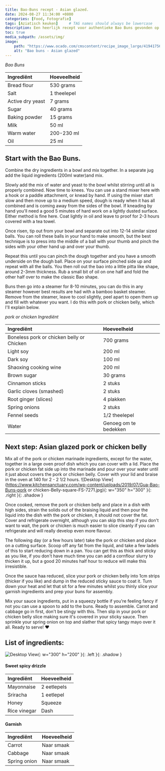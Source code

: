 ```yaml
---
title: Bao-Buns recept - Asian glazed.
date: 2024-08-27 11:34:00 +0800
categories: [Food, Fotografie]
tags: [Aziatisch keuken]     # TAG names should always be lowercase
description: Een heerlijk recept voor authentieke Bao Buns gevonden op Reddit! - This is a discription on how to make the Bao buns easy & authentic recipie described in a step to by process. Enjoy! 
toc: true
media_subpath: /assets/img/
image:
    path: "https://www.ocado.com/cmscontent/recipe_image_large/41941756.jpg?dXmq"
    alt: "Bao buns - Asian glazed"
---
```


_Bao Buns_

| Ingrediënt           | Hoeveelheid       |
| :------------------- | :---------------- |
| Bread flour          | 530 grams         |
| Salt                 | 1 theelepel       |
| Active dry yeast     | 7 grams           |
| Sugar                | 40 grams          |
| Baking powder        | 15 grams          |
| Milk                 | 50 ml             |
| Warm water           | 200-230 ml        |
| Oil                  | 25 ml             |

## Start with the Bao Buns.
Combine the dry ingredients in a bowl and mix together. In a separate jug add the liquid ingredients (200ml water)and mix.

Slowly add the mix of water and yeast to the bowl whilst stirring until all is properly combined. Now time to knees. You can use a stand mixer here with a hook or a paddle attachment, or knead by hand. If using the mixer start slow and then move up to a medium speed, dough is ready when it has all combined and is coming away from the sides of the bowl. If kneading by hand you'll need a good 5 minutes of hard work on a lightly dusted surface. Either method is fine here. Coat lightly in oil and leave to proof for 2-3 hours covered with a tea towel.

Once risen, tip out from your bowl and separate out into 12-14 similar sized balls. You can roll these balls in your hand to make smooth, but the best technique is to press into the middle of a ball with your thumb and pinch the sides with your other hand up and over your thumb. 

Repeat this until you can pinch the dough together and you have a smooth underside on the dough ball. Place on your surface pinched side up and repeat with all the balls. You then roll out the bao into a little pitta like shape, around 2-3mm thickness. Rub a small bit of oil on one half and fold the other half over to make the classic Bao shape.

Buns then go into a steamer for 8-10 minutes, you can do this in any steamer however best results are had with a bamboo basket steamer.
Remove from the steamer, leave to cool slightly, peel apart to open them up and fill with whatever you want. I do this with pork or chicken belly, which I'll explain below.

_pork or chicken Ingrediënt_

| Ingrediënt             | Hoeveelheid       |
| :--------------------- | :---------------- |
| Boneless pork or chicken belly or Chicken    | 700 grams         |
| Light soy              | 200 ml            |
| Dark soy               | 100 ml            |
| Shaoxing cooking wine  | 200 ml            |
| Brown sugar            | 30 grams          |
| Cinnamon sticks        | 2 stuks           |
| Garlic cloves (smashed)| 2 stuks           |
| Root ginger (slices)   | 4 plakken         |
| Spring onions          | 2 stuks           |
| Fennel seeds           | 1/2 theelepel     |
| Water                  | Genoeg om te bedekken |

## Next step: Asian glazed pork or chicken belly
Mix all of the pork or chicken marinade ingredients, except for the water, together in a large oven proof dish which you can cover with a lid. Place the pork or chicken fat side up into the marinade and pour over your water until it just about covers the pork or chicken belly. Cover with your lid and braise in the oven at 140 for 2 - 2 1/2 hours. 
![Desktop View](https://www.kitchensanctuary.com/wp-content/uploads/2019/07/Gua-Bao-Buns-pork or chicken-Belly-square-FS-7271.jpg){: w="350" h="300" }{: .right }{: .shadow }

Once cooked, remove the pork or chicken belly and place in a dish with high sides, strain the solids out of the braising liquid and then pour the liquid into the dish with the pork or chicken, it should not cover the fat. Cover and refrigerate overnight, although you can skip this step if you don't want to wait, the pork or chicken is much easier to slice cleanly if you can refrigerate and will really develop even more flavour.

The following day (or a few hours later) take the pork or chicken and place on a cutting surface. Scoop off any fat from the liquid, and take a few ladels of this to start reducing down in a pan. You can get this as thick and sticky as you like, if you don't have much time you can add a cornflour slurry to thicken it up, but a good 20 minutes half hour to reduce will make this irresistible.

Once the sauce haa reduced, slice your pork or chicken belly into 1cm strips (thicker if you like) and dump in the reduced sticky sauce to coat it. Turn down your heat and let that sit for a few minutes whilst you thinly slice your garnish ingredients and prep your buns for assembly.

Mix your sauce ingredients, put in a squeezy bottle if you're feeling fancy if not you can use a spoon to add to the buns.
Ready to assemble. Carrot and cabbage go in first, don't be stingy with this. Then slip in your pork or chicken belly slice making sure it's covered in your sticky sauce. Then sprinkle your spring onion on top and slather that spicy tangy mayo over it all. Ready to serve! ❤️ 

## List of ingredients:  


![Desktop View](https://rookplankje.nl/wp-content/uploads/2022/02/Sfeerbeeld_Sebra_Forged_Aziatisch_Hakmes.jpg){: w="300" h="200" }{: .left }{: .shadow }

#### Sweet spicy drizzle 

| Ingrediënt        | Hoeveelheid       |
| :---------------- | :---------------- |
| Mayonnaise        | 2 eetlepels       |
| Sriracha          | 1 eetlepel        |
| Honey             | Squeeze           |
| Rice vinegar      | Dash              |


#### Garnish

| Ingrediënt        | Hoeveelheid       |
| :---------------- | :---------------- |
| Carrot            | Naar smaak        |
| Cabbage           | Naar smaak        |
| Spring onion      | Naar smaak        |


